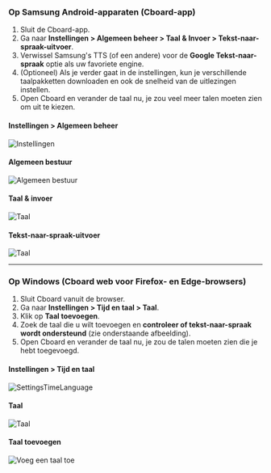 ### Op Samsung Android-apparaten (Cboard-app)

1. Sluit de Cboard-app.
2. Ga naar **Instellingen > Algemeen beheer > Taal & Invoer > Tekst-naar-spraak-uitvoer**.
3. Verwissel Samsung's TTS (of een andere) voor de **Google Tekst-naar-spraak** optie als uw favoriete engine.
4. (Optioneel) Als je verder gaat in de instellingen, kun je verschillende taalpakketten downloaden en ook de snelheid van de uitlezingen instellen.
5. Open Cboard en verander de taal nu, je zou veel meer talen moeten zien om uit te kiezen.

#### Instellingen > Algemeen beheer

![Instellingen](/images/moreLanguages/samsung_switch_tts_01.png "Instellingen")

#### Algemeen bestuur

![Algemeen bestuur](/images/moreLanguages/samsung_switch_tts_02.png "Algemeen bestuur")

#### Taal & invoer

![Taal](/images/moreLanguages/samsung_switch_tts_03.png "Taal")

#### Tekst-naar-spraak-uitvoer

![Taal](/images/moreLanguages/samsung_switch_tts_04.png "Tekst-naar-spraak-uitvoer")

---

### Op Windows (Cboard web voor Firefox- en Edge-browsers)

1. Sluit Cboard vanuit de browser.
2. Ga naar **Instellingen > Tijd en taal > Taal**.
3. Klik op **Taal toevoegen**.
4. Zoek de taal die u wilt toevoegen en **controleer of tekst-naar-spraak wordt ondersteund** (zie onderstaande afbeelding).
5. Open Cboard en verander de taal nu, je zou de talen moeten zien die je hebt toegevoegd.

#### Instellingen > Tijd en taal

![SettingsTimeLanguage](/images/moreLanguages/windows_add_tts_01.png "Instellingen> Tijd en taal")

#### Taal

![Taal](/images/moreLanguages/windows_add_tts_02.png "Taal")

#### Taal toevoegen

![Voeg een taal toe](/images/moreLanguages/windows_add_tts_03.png "Taal toevoegen")